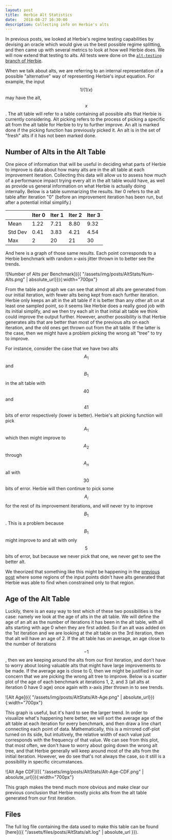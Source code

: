 ```yaml
---
layout: post
title:  Herbie Alt Statistics
date:   2018-08-27 16:30:00
description: Collecting info on Herbie's alts
---
```


In previous posts, we looked at Herbie's regime testing capabilities by devising an oracle which would give us the best possible regime splitting, and then came up with several metrics to look at how well Herbie does. We will now extend that testing to alts. All tests were done on the [`alt-testing` branch of Herbie](https://github.com/uwplse/herbie/tree/alt-testing).

When we talk about alts, we are referring to an internal representation of a possible "alternative" way of representing Herbie's input equation. For example, the input $$1/(1/x)$$ may have the alt, $$x$$. The alt table will refer to a table containing all possible alts that Herbie is currently considering. Alt picking refers to the process of picking a specific alt from the alt table for Herbie to try to further improve. An alt is marked done if the picking function has previously picked it. An alt is in the set of "fresh" alts if it has not been marked done.

## Number of Alts in the Alt Table

One piece of information that will be useful in deciding what parts of Herbie to improve is data about how many alts are in the alt table at each improvement iteration. Collecting this data will allow us to assess how much of a performance impact trying every alt in the alt table would have, as well as provide us general information on what Herbie is actually doing internally. Below is a table summarizing the results. Iter 0 refers to the alt table after iteration "0" (before an improvement iteration has been run, but after a potential initial simplify.)

|        | Iter 0 | Iter 1 | Iter 2 | Iter 3 |
|--------|--------|--------|--------|--------|
|Mean    | 1.22   | 7.21   | 8.80   | 9.32   |
|Std Dev | 0.41   | 3.83   | 4.21   | 4.54   |
|Max     | 2      | 20     | 21     | 30     |

And here is a graph of those same results. Each point corresponds to a Herbie benchmark with random x-axis jitter thrown in to better see the trends.

![Number of Alts per Benchmark]({{ "/assets/img/posts/AltStats/Num-Alts.png" | absolute_url}}){:width="700px"}

From the table and graph we can see that almost all alts are generated from our initial iteration, with fewer alts being kept from each further iteration. Herbie only keeps an alt in the alt table if it is better than any other alt on at least one sampled point, so it seems like Herbie does a really good job with its initial simplify, and we then try each alt in that initial alt table we think could improve the output further. However, another possibility is that Herbie generates alts that are better than most of the previous alts on each iteration, and the old ones get thrown out from the alt table. If the latter is the case, then we might have a problem picking the wrong alt "tree" to try to improve.

For instance, consider the case that we have two alts $$A_1$$ and $$B_1$$ in the alt table with $$40$$ and $$41$$ bits of error respectively (lower is better). Herbie's alt picking function will pick $$A_1$$ which then might improve to $$A_2$$ through $$A_n$$ all with $$30$$ bits of error. Herbie will then continue to pick some $$A_i$$ for the rest of its improvement iterations, and will never try to improve $$B_1$$. This is a problem because $$B_1$$ might improve to and alt with only $$5$$ bits of error, but because we never pick that one, we never get to see the better alt.

We theorized that something like this might be happening in the [previous post](https://homes.cs.washington.edu/~dthien/blog/2018/RegimeTestingUpdate2/) where some regions of the input points didn't have alts generated that Herbie was able to find when constrained only to that region.

## Age of the Alt Table

Luckily, there is an easy way to test which of these two possibilities is the case: namely we look at the age of alts in the alt table. We will define the age of an alt as the number of iterations it has been in the alt table, with all alts starting with age 0 when they are first added. So if an alt was added on the 1st iteration and we are looking at the alt table on the 3rd iteration, then that alt will have an age of 2. If the alt table has on average, an age close to the number of iterations $$- 1$$, then we are keeping around the alts from our first iteration, and don't have to worry about losing valuable alts that might have large improvements to be made. If the average age is close to 0, then we might be justified in our concern that we are picking the wrong alt tree to improve. Below is a scatter plot of the age of each benchmark at iterations 1, 2, and 3 (all alts at iteration 0 have 0 age) once again with x-axis jitter thrown in to see trends.

![Alt Age]({{ "/assets/img/posts/AltStats/Alt-Age.png" | absolute_url}}){:width="700px"}

This graph is useful, but it's hard to see the larger trend. In order to visualize what's happening here better, we will sort the average age of the alt table at each iteration for every benchmark, and then draw a line chart connecting each point of data. Mathematically, this is a mirrored cdf-plot turned on its side, but intuitively, the relative width of each value just corresponds with the frequency of that value. We can see from this plot, that most often, we don't have to worry about going down the wrong alt tree, and that Herbie generally will keep around most of the alts from the initial iteration. However, we do see that's not always the case, so it still is a possibility in specific circumstances.

![Alt Age CDF]({{ "/assets/img/posts/AltStats/Alt-Age-CDF.png" | absolute_url}}){:width="700px"}

This graph makes the trend much more obvious and make clear our previous conclusion that Herbie mostly picks alts from the alt table generated from our first iteration.

## Files
The full log file containing the data used to make this table can be found [here]({{ "/assets/files/posts/AltStats/alt.log" | absolute_url }}).
